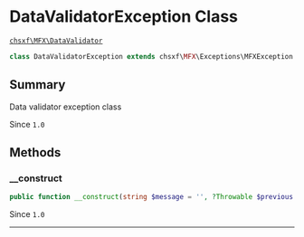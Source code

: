 # DataValidatorException Class

[`chsxf\MFX\DataValidator`](API-Namespace-DataValidator)

```php
class DataValidatorException extends chsxf\MFX\Exceptions\MFXException
```

## Summary

Data validator exception class

Since `1.0`

## Methods

### __construct

```php
public function __construct(string $message = '', ?Throwable $previous = null)
```

Since `1.0`

---

